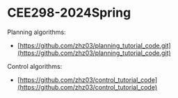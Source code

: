 # CEE298-2024Spring

Planning algorithms:

- [https://github.com/zhz03/planning_tutorial_code.git](https://github.com/zhz03/planning_tutorial_code.git)

Control algorithms:

- [https://github.com/zhz03/control_tutorial_code](https://github.com/zhz03/control_tutorial_code)

